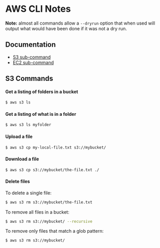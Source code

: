 # AWS CLI Notes

**Note:** almost all commands allow a `--dryrun` option that when used will output what would have been done if it was not a dry run.

## Documentation

* [S3 sub-command](http://docs.aws.amazon.com/cli/latest/reference/s3)
* [EC2 sub-command](http://docs.aws.amazon.com/cli/latest/reference/ec2)

## S3 Commands

#### Get a listing of folders in a bucket

```bash
$ aws s3 ls 
```

#### Get a listing of what is in a folder

```bash
$ aws s3 ls myfolder
```

#### Upload a file

```bash
$ aws s3 cp my-local-file.txt s3://mybucket/
```

#### Download a file

```bash
$ aws s3 cp s3://mybucket/the-file.txt ./
```

#### Delete files

To delete a single file:

```bash
$ aws s3 rm s3://mybucket/the-file.txt
```

To remove all files in a bucket:

```bash
$ aws s3 rm s3://mybucket/ --recursive
```

To remove only files that match a glob pattern:

```bash
$ aws s3 rm s3://mybucket/
```
